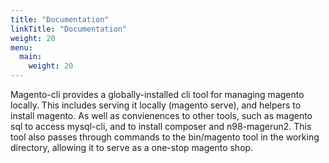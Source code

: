 ```yaml
---
title: "Documentation"
linkTitle: "Documentation"
weight: 20
menu:
  main:
    weight: 20
---
```


Magento-cli provides a globally-installed cli tool for managing magento locally. This includes serving it locally (magento serve), and helpers to install magento. As well as convienences to other tools, such as magento sql to access mysql-cli, and to install composer and n98-magerun2. This tool also passes through commands to the bin/magento tool in the working directory, allowing it to serve as a one-stop magento shop.